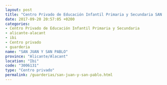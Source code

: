 ```yaml
---
layout: post
title: "Centro Privado de Educación Infantil Primaria y Secundaria SAN JUAN Y SAN PABLO"
date: 2017-09-20 20:57:05 +0200
categories:
- Centro Privado de Educación Infantil Primaria y Secundaria
- alicante-alacant
- ibi
- Centro privado
- guarderia
name: "SAN JUAN Y SAN PABLO"
province: "Alicante/Alacant"
location: "Ibi"
code: "3006131"
type: "Centro privado"
permalink: /guarderias/san-juan-y-san-pablo.html
---
```


